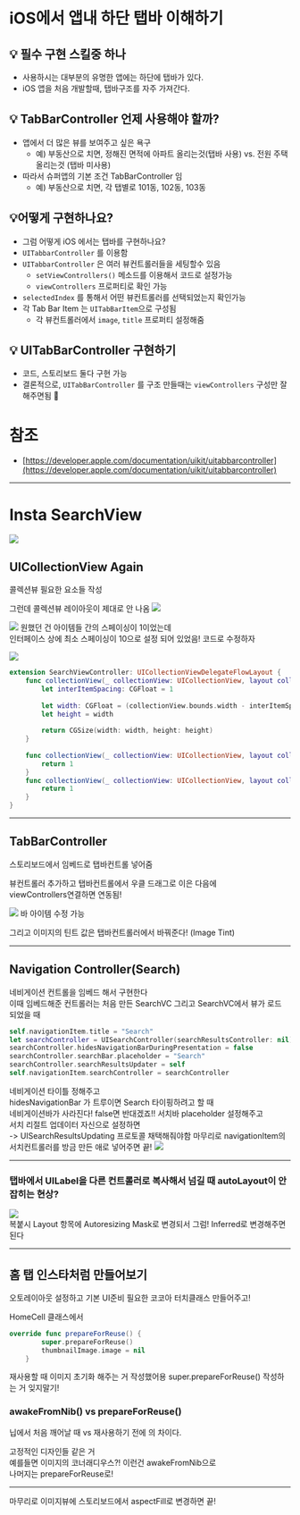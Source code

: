 # iOS에서 앱내 하단 탭바 이해하기

## 💡 필수 구현 스킬중 하나

- 사용하시는 대부분의 유명한 앱에는 하단에 탭바가 있다.  
- iOS 앱을 처음 개발할때, 탭바구조를 자주 가져간다.  


## 💡 TabBarController 언제 사용해야 할까?

- 앱에서 더 많은 뷰를 보여주고 싶은 욕구  
    - 예) 부동산으로 치면, 정해진 면적에 아파트 올리는것(탭바 사용) vs. 전원 주택 올리는것 (탭바 미사용)  
- 따라서 슈퍼앱의 기본 조건 TabBarController 임  
    - 예) 부동산으로 치면, 각 탭별로 101동, 102동, 103동  

## 💡어떻게 구현하나요?

- 그럼 어떻게 iOS 에서는 탭바를 구현하나요?
- `UITabbarController` 를 이용함
- `UITabbarController` 은 여러 뷰컨트롤러들을 세팅할수 있음
    - `setViewControllers()` 메소드를 이용해서 코드로 설정가능
    - `viewControllers` 프로퍼티로 확인 가능
- `selectedIndex` 를 통해서 어떤 뷰컨트롤러를 선택되었는지 확인가능
- 각 Tab Bar Item 는 `UITabBarItem`으로 구성됨
    - 각 뷰컨트롤러에서 `image`, `title` 프로퍼티 설정해줌

## 💡 UITabBarController 구현하기

- 코드, 스토리보드 둘다 구현 가능
- 결론적으로, `UITabBarController`  를 구조 만들때는  `viewControllers` 구성만 잘 해주면됨 💪


# 참조

- [https://developer.apple.com/documentation/uikit/uitabbarcontroller](https://developer.apple.com/documentation/uikit/uitabbarcontroller)
---

# Insta SearchView
![](https://velog.velcdn.com/images/woojusm/post/216e1978-f62c-4acc-96df-c90566f63bc9/image.gif)


## UICollectionView Again
콜렉션뷰 필요한 요소들 작성

그런데 콜렉션뷰 레이아웃이 제대로 안 나옴
![](https://velog.velcdn.com/images/woojusm/post/f71f559f-86ac-4451-9cc5-cfcc55b73995/image.png)

![](https://velog.velcdn.com/images/woojusm/post/d7047f6b-7297-4cad-bef9-2d3dbdde2778/image.png)
원했던 건 아이템들 간의 스페이싱이 1이었는데  
인터페이스 상에 최소 스페이싱이 10으로 설정 되어 있었음!
코드로 수정하자

![](https://velog.velcdn.com/images/woojusm/post/23192ee4-064e-40a8-895b-cf3e3168ddd4/image.png)

```swift
extension SearchViewController: UICollectionViewDelegateFlowLayout {
    func collectionView(_ collectionView: UICollectionView, layout collectionViewLayout: UICollectionViewLayout, sizeForItemAt indexPath: IndexPath) -> CGSize {
        let interItemSpacing: CGFloat = 1
        
        let width: CGFloat = (collectionView.bounds.width - interItemSpacing * 2) / 3
        let height = width
        
        return CGSize(width: width, height: height)
    }
    
    func collectionView(_ collectionView: UICollectionView, layout collectionViewLayout: UICollectionViewLayout, minimumInteritemSpacingForSectionAt section: Int) -> CGFloat {
        return 1
    }
    func collectionView(_ collectionView: UICollectionView, layout collectionViewLayout: UICollectionViewLayout, minimumLineSpacingForSectionAt section: Int) -> CGFloat {
        return 1
    }
}
```

---
## TabBarController

스토리보드에서 임베드로 탭바컨트롤 넣어줌  

뷰컨트롤러 추가하고 탭바컨트롤에서 우클 드래그로 이은 다음에  
viewControllers연결하면 연동됨!


![](https://velog.velcdn.com/images/woojusm/post/ae1422a8-e409-4db2-84d1-bb9f628a220b/image.png)
바 아이템 수정 가능

그리고 이미지의 틴트 값은 탭바컨트롤러에서 바꿔준다! (Image Tint)

___
## Navigation Controller(Search)

네비게이션 컨트롤을 임베드 해서 구현한다  
이때 임베드해준 컨트롤러는 처음 만든 SearchVC
그리고 SearchVC에서 뷰가 로드 되었을 때

```swift
self.navigationItem.title = "Search"
let searchController = UISearchController(searchResultsController: nil)
searchController.hidesNavigationBarDuringPresentation = false
searchController.searchBar.placeholder = "Search"
searchController.searchResultsUpdater = self
self.navigationItem.searchController = searchController
```
네비게이션 타이틀 정해주고  
hidesNavigationBar 가 트루이면 Search 타이핑하려고 할 때  
네비게이션바가 사라진다! false면 반대겠죠!!
서치바 placeholder 설정해주고  
서치 리절트 업데이터 자신으로 설정하면  
-> UISearchResultsUpdating 프로토콜 채택해줘야함
마무리로 navigationItem의 서치컨트롤러를 방금 만든 애로 넣어주면 끝!
![](https://velog.velcdn.com/images/woojusm/post/f8fadb07-dc46-45ec-8e5e-683d4a2c8275/image.png)




___

### 탭바에서 UILabel을 다른 컨트롤러로 복사해서 넘길 때 autoLayout이 안잡히는 현상?

![](https://velog.velcdn.com/images/woojusm/post/e4f99558-fc52-47ee-83d4-54cad05c39c0/image.png)  
복붙시 Layout 항목에 Autoresizing Mask로 변경되서 그럼!
Inferred로 변경해주면 된다

___
## 홈 탭 인스타처럼 만들어보기

오토레이아웃 설정하고 기본 UI준비
필요한 코코아 터치클래스 만들어주고!

HomeCell 클래스에서 
```swift
override func prepareForReuse() {
        super.prepareForReuse()
        thumbnailImage.image = nil
    }
```
재사용할 때 이미지 초기화 해주는 거 작성했어용
super.prepareForReuse() 작성하는 거 잊지말기!

### awakeFromNib() vs prepareForReuse()

닙에서 처음 깨어날 때 vs 재사용하기 전에
의 차이다.

고정적인 디자인들 같은 거  
예를들면 이미지의 코너래디우스?! 이런건 awakeFromNib으로  
나머지는 prepareForReuse로!

---

마무리로 이미지뷰에 스토리보드에서 aspectFill로 변경하면 끝!
